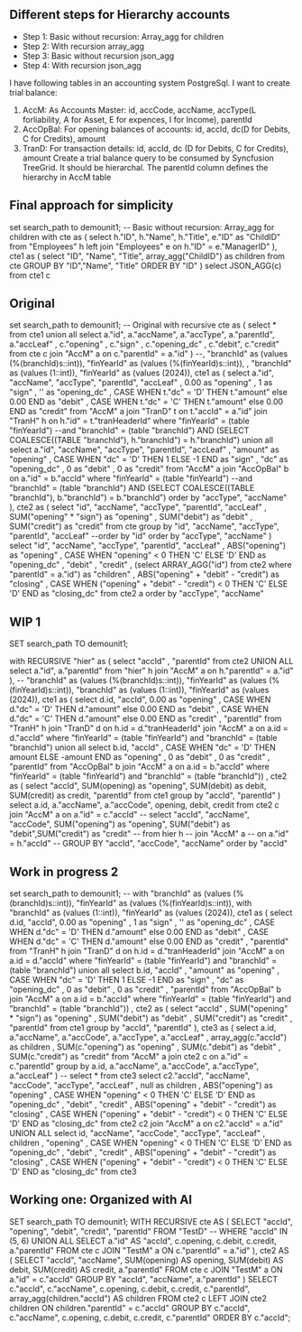 ## Different steps for Hierarchy accounts
- Step 1: Basic without recursion: Array_agg for children
- Step 2: With recursion array_agg
- Step 3: Basic without recursion json_agg
- Step 4: With recursion json_agg

I have following tables in an accounting system PostgreSql. I want to create trial balance:
1) AccM: As Accounts Master: id, accCode, accName, accType(L forliability, A for Asset, E for expences, I for Income), parentId
2) AccOpBal: For opening balances of accounts: id, accId, dc(D for Debits, C for Credits), amount
3) TranD: For transaction details: id, accId, dc (D for Debits, C for Credits), amount
Create a trial balance query to be consumed by Syncfusion TreeGrid. It should be hierarchal. The parentId column defines the hierarchy in AccM table

## Final approach for simplicity
set search_path to demounit1;
-- Basic without recursion: Array_agg for children
with cte as (
    select h."ID", h."Name", h."Title", e."ID" as "ChildID"
        from "Employees" h
            left join "Employees" e
                on h."ID" = e."ManagerID"
), cte1 as (
select "ID", "Name", "Title", array_agg("ChildID") as children from cte
    GROUP BY "ID","Name", "Title"
        ORDER BY "ID"
)
select JSON_AGG(c) from cte1 c

## Original
set search_path to demounit1;
-- Original
with recursive cte as (
        select * from cte1
            union all
        select a."id", a."accName", a."accType", a."parentId", a."accLeaf"
        , c."opening"
        , c."sign"
        , c."opening_dc"
        , c."debit", c."credit"
            from cte c
                join "AccM" a
                    on c."parentId" = a."id"
        )
        --, "branchId" as (values (%(branchId)s::int)), "finYearId" as (values (%(finYearId)s::int)),
        , "branchId" as (values (1::int)), "finYearId" as (values (2024)),
        cte1 as (
            select a."id", "accName", "accType", "parentId", "accLeaf"
                , 0.00 as "opening"
                , 1 as "sign"
                , '' as "opening_dc"
                , CASE WHEN t."dc" = 'D' THEN t."amount" else 0.00 END as "debit"
                , CASE WHEN t."dc" = 'C' THEN t."amount" else 0.00 END as "credit"
            from "AccM" a
                join "TranD" t
                    on t."accId" = a."id"
                join "TranH" h
                    on h."id" = t."tranHeaderId"
                        where "finYearId" = (table "finYearId") 
                            --and "branchId" = (table "branchId")
                            AND (SELECT COALESCE((TABLE "branchId"), h."branchId") = h."branchId")
                union all
            select a."id", "accName", "accType", "parentId", "accLeaf"
                , "amount" as "opening"
                , CASE WHEN "dc" = 'D' THEN 1 ELSE -1 END as "sign"
                , "dc" as "opening_dc"
                , 0 as "debit"
                , 0 as "credit"
            from "AccM" a
                join "AccOpBal" b
                    on a."id" = b."accId"
                        where "finYearId" = (table "finYearId") 
                            --and "branchId" = (table "branchId")
                            AND (SELECT COALESCE((TABLE "branchId"), b."branchId") = b."branchId")
                                order by "accType", "accName"
            ),
        cte2 as (
            select "id", "accName", "accType", "parentId", "accLeaf"
                , SUM("opening" * "sign") as "opening"
                , SUM("debit") as "debit"
                , SUM("credit") as "credit"
                from cte
                    group by "id", "accName", "accType", "parentId", "accLeaf"
                        --order by "id"
                        order by "accType", "accName"
            ) select 
                "id", "accName", "accType", "parentId", "accLeaf"
                , ABS("opening") as "opening"
                , CASE WHEN "opening" < 0 THEN 'C' ELSE 'D' END as "opening_dc"
                , "debit"
                , "credit"
                , (select ARRAY_AGG("id") from cte2 where "parentId" = a."id") as "children"
                , ABS("opening" + "debit" - "credit") as "closing"
                , CASE WHEN ("opening" + "debit" - "credit") < 0 THEN 'C' ELSE 'D' END as "closing_dc"
            from cte2 a
                order by "accType", "accName"

## WIP 1
SET search_path TO demounit1;

with RECURSIVE "hier" as (
    select "accId" , "parentId"
        from cte2
    UNION ALL
    select a."id", a."parentId"
        from "hier" h
            join "AccM" a
                on h."parentId" = a."id"
),
-- "branchId" as (values (%(branchId)s::int)), "finYearId" as (values (%(finYearId)s::int)),
"branchId" as (values (1::int)), "finYearId" as (values (2024)),
cte1 as (
    select d.id, "accId", 0.00 as "opening"
        , CASE WHEN d."dc" = 'D' THEN d."amount" else 0.00 END as "debit"
        , CASE WHEN d."dc" = 'C' THEN d."amount" else 0.00 END as "credit"
        , "parentId"
    from "TranH" h
        join "TranD" d
            on h.id = d."tranHeaderId"
        join "AccM" a
            on a.id = d."accId"
    where "finYearId" = (table "finYearId")
        and "branchId" = (table "branchId")
    union all
    select b.id, "accId"
        , CASE WHEN "dc" = 'D' THEN amount ELSE -amount END as "opening"
        , 0 as "debit"
        , 0 as "credit"
        , "parentId"
    from "AccOpBal" b
        join "AccM" a
            on a.id = b."accId"
        where "finYearId" = (table "finYearId")
            and "branchId" = (table "branchId"))
, cte2 as (
    select "accId", SUM(opening) as "opening", SUM(debit)   as debit, SUM(credit) as credit, "parentId"
        from cte1
    group by "accId", "parentId"
) select a.id, a."accName", a."accCode", opening, debit, credit from cte2 c
    join "AccM" a
        on a."id" = c."accId"
-- select "accId", "accName", "accCode", SUM("opening") as "opening", SUM("debit") as "debit",SUM("credit") as "credit"
--  from hier h
--      join "AccM" a
--          on a."id" = h."accId"
--  GROUP BY "accId", "accCode", "accName"
    order by "accId"
## Work in progress 2
set search_path to demounit1;
-- with "branchId" as (values (%(branchId)s::int)), "finYearId" as (values (%(finYearId)s::int)),
with "branchId" as (values (1::int)), "finYearId" as (values (2024)),
cte1 as (
    select d.id, "accId", 0.00 as "opening"
            , 1 as "sign"
            , '' as "opening_dc"
            , CASE WHEN d."dc" = 'D' THEN d."amount" else 0.00 END as "debit"
            , CASE WHEN d."dc" = 'C' THEN d."amount" else 0.00 END as "credit"
            , "parentId"
        from "TranH" h
            join "TranD" d
                on h.id = d."tranHeaderId"
            join "AccM" a
                on a.id = d."accId"
        where "finYearId" = (table "finYearId")
            and "branchId" = (table "branchId")
    union all
    select b.id, "accId"
            , "amount" as "opening"
            , CASE WHEN "dc" = 'D' THEN 1 ELSE -1 END as "sign"
            , "dc" as "opening_dc"
            , 0 as "debit"
            , 0 as "credit"
            , "parentId"
        from "AccOpBal" b
            join "AccM" a
                on a.id = b."accId"
            where "finYearId" = (table "finYearId")
                and "branchId" = (table "branchId"))
, cte2 as (
    select "accId"
            , SUM("opening" * "sign") as "opening"
            , SUM("debit") as "debit"
            , SUM("credit") as "credit"
            , "parentId"
        from cte1
            group by "accId", "parentId"
), cte3 as (
    select a.id, a."accName", a."accCode", a."accType", a."accLeaf"
            , array_agg(c."accId") as children
            , SUM(c."opening") as "opening"
            , SUM(c."debit") as "debit"
            , SUM(c."credit") as "credit"
        from "AccM" a
            join cte2 c
                on a."id" = c."parentId"
        group by a.id, a."accName", a."accCode", a."accType", a."accLeaf"
)
    -- select * from cte3
select  c2."accId", "accName", "accCode", "accType", "accLeaf"
            , null as children
            , ABS("opening") as "opening"
            , CASE WHEN "opening" < 0 THEN 'C' ELSE 'D' END as "opening_dc"
            , "debit"
            , "credit"
            , ABS("opening" + "debit" - "credit") as "closing"
            , CASE WHEN ("opening" + "debit" - "credit") < 0 THEN 'C' ELSE 'D' END as "closing_dc"
    from cte2 c2
        join "AccM" a
            on c2."accId" = a."id"
    UNION ALL
        select id, "accName", "accCode", "accType", "accLeaf"
            , children
            , "opening"
            , CASE WHEN "opening" < 0 THEN 'C' ELSE 'D' END as "opening_dc"
            , "debit"
            , "credit"
            , ABS("opening" + "debit" - "credit") as "closing"
            , CASE WHEN ("opening" + "debit" - "credit") < 0 THEN 'C' ELSE 'D' END as "closing_dc"
        from cte3
        
## Working one: Organized with AI
SET search_path TO demounit1;
WITH RECURSIVE cte AS (
    SELECT "accId", "opening", "debit", "credit", "parentId"
    FROM "TestD"
    -- WHERE "accId" IN (5, 6)
    UNION ALL
    SELECT 
        a."id" AS "accId", 
        c.opening, 
        c.debit, 
        c.credit, 
        a."parentId"
    FROM cte c
    JOIN "TestM" a
        ON c."parentId" = a."id"
),
cte2 AS (
    SELECT 
        "accId", 
        "accName", 
        SUM(opening) AS opening, 
        SUM(debit) AS debit, 
        SUM(credit) AS credit, 
        a."parentId"
    FROM cte c
    JOIN "TestM" a
        ON a."id" = c."accId"
    GROUP BY 
        "accId", 
        "accName", 
        a."parentId"
)
SELECT 
    c."accId", 
    c."accName", 
    c.opening, 
    c.debit, 
    c.credit, 
    c."parentId", 
    array_agg(children."accId") AS children
FROM cte2 c
LEFT JOIN cte2 children
    ON children."parentId" = c."accId"
GROUP BY 
    c."accId", 
    c."accName", 
    c.opening, 
    c.debit, 
    c.credit, 
    c."parentId"
ORDER BY c."accId";
